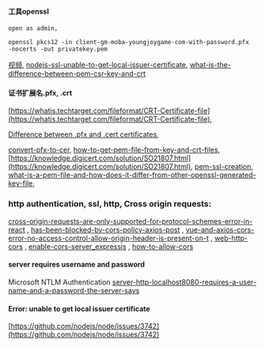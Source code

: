 
#### 工具openssl
```
open as admin, 

openssl pkcs12 -in client-gm-moba-youngjoygame-com-with-password.pfx  -nocerts -out privatekey.pem
```
[视频](https://www.youtube.com/watch?v=P-DeGwrL0K4),
[nodejs-ssl-unable-to-get-local-issuer-certificate](https://stackoverflow.com/questions/43227809/nodejs-ssl-unable-to-get-local-issuer-certificate),
[what-is-the-difference-between-pem-csr-key-and-crt](https://crypto.stackexchange.com/questions/43697/what-is-the-difference-between-pem-csr-key-and-crt)


#### 证书扩展名.pfx, .crt
[https://whatis.techtarget.com/fileformat/CRT-Certificate-file](https://whatis.techtarget.com/fileformat/CRT-Certificate-file),

[Difference between .pfx and .cert certificates](https://security.stackexchange.com/questions/29425/),

[convert-pfx-to-cer](https://stackoverflow.com/questions/403174/convert-pfx-to-cer),
[how-to-get-pem-file-from-key-and-crt-files](https://stackoverflow.com/questions/991758/how-to-get-pem-file-from-key-and-crt-files),
[https://knowledge.digicert.com/solution/SO21807.html](https://knowledge.digicert.com/solution/SO21807.html),
[pem-ssl-creation](https://www.digicert.com/ssl-support/pem-ssl-creation.htm),
[what-is-a-pem-file-and-how-does-it-differ-from-other-openssl-generated-key-file](https://serverfault.com/questions/9708/what-is-a-pem-file-and-how-does-it-differ-from-other-openssl-generated-key-file),

### http authentication, ssl, http, Cross origin requests:
[cross-origin-requests-are-only-supported-for-protocol-schemes-error-in-react](https://stackoverflow.com/questions/49983665/cross-origin-requests-are-only-supported-for-protocol-schemes-error-in-react)
,
[has-been-blocked-by-cors-policy-axios-post](https://forum.vuejs.org/t/has-been-blocked-by-cors-policy-axios-post/50428)
,
[vue-and-axios-cors-error-no-access-control-allow-origin-header-is-present-on-t](https://stackoverflow.com/questions/41778860/vue-and-axios-cors-error-no-access-control-allow-origin-header-is-present-on-t)
,
[web-http-cors](https://developer.mozilla.org/en-US/docs/Web/HTTP/CORS)
,
[enable-cors-server_expressjs](https://enable-cors.org/server_expressjs.html)
,
[how-to-allow-cors](https://stackoverflow.com/questions/7067966/how-to-allow-cors/38500226#38500226)



#### server requires username and password
Microsoft NTLM Authentication
[server-http-localhost8080-requires-a-user-name-and-a-password-the-server-says](https://stackoverflow.com/questions/32960741/server-http-localhost8080-requires-a-user-name-and-a-password-the-server-says)

#### Error: unable to get local issuer certificate
[https://github.com/nodejs/node/issues/3742](https://github.com/nodejs/node/issues/3742)
